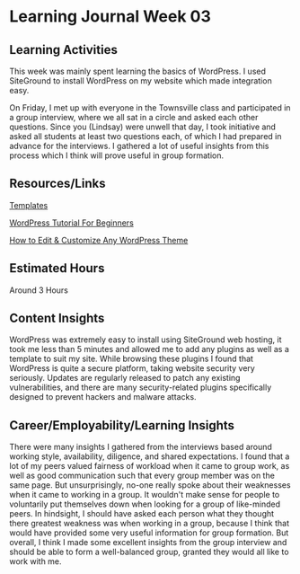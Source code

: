 # Learning Journal Week 03
## Learning Activities
This week was mainly spent learning the basics of WordPress. I used SiteGround to install WordPress on my website which made integration easy.

On Friday, I met up with everyone in the Townsville class and participated in a group interview, where we all sat in a circle and asked each other questions. Since you (Lindsay) were unwell that day, I took initiative and asked all students at least two questions each, of which I had prepared in advance for the interviews. I gathered a lot of useful insights from this process which I think will prove useful in group formation.

## Resources/Links
[Templates](https://wordpress.com/support/templates/)

[WordPress Tutorial For Beginners](https://www.youtube.com/watch?v=kYY88h5J86A)

[How to Edit & Customize Any WordPress Theme](https://www.youtube.com/watch?v=oZnzc0c8VB0)

## Estimated Hours
Around 3 Hours

## Content Insights
WordPress was extremely easy to install using SiteGround web hosting, it took me less than 5 minutes and allowed me to add any plugins as well as a template to suit my site. While browsing these plugins I found that WordPress is quite a secure platform, taking website security very seriously. Updates are regularly released to patch any existing vulnerabilities, and there are many security-related plugins specifically designed to prevent hackers and malware attacks.

## Career/Employability/Learning Insights
There were many insights I gathered from the interviews based around working style, availability, diligence, and shared expectations. I found that a lot of my peers valued fairness of workload when it came to group work, as well as good communication such that every group member was on the same page. But unsurprisingly, no-one really spoke about their weaknesses when it came to working in a group. It wouldn't make sense for people to voluntarily put themselves down when looking for a group of like-minded peers. In hindsight, I should have asked each person what they thought there greatest weakness was when working in a group, because I think that would have provided some very useful information for group formation. But overall, I think I made some excellent insights from the group interview and should be able to form a well-balanced group, granted they would all like to work with me.